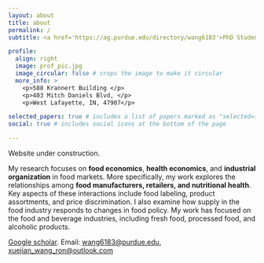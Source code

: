 ```yaml
---
layout: about
title: about
permalink: /
subtitle: <a href='https://ag.purdue.edu/directory/wang6183'>PhD Student</a> Agricultural Economics at Purdue University 

profile:
  align: right
  image: prof_pic.jpg
  image_circular: false # crops the image to make it circular
  more_info: >
    <p>588 Krannert Building </p>
    <p>403 Mitch Daniels Blvd, </p>
    <p>West Lafayette, IN, 47907</p>

selected_papers: true # includes a list of papers marked as "selected={true}"
social: true # includes social icons at the bottom of the page

---
```


Website under construction. 

 My research focuses on **food economics**, **health economics**, and **industrial organization** in food markets. More specifically, my work explores the relationships among **food manufacturers, retailers, and nutritional health**. Key aspects of these interactions include food labeling, product assortments, and price discrimination. I also examine how supply in the food industry responds to changes in food policy. My work has focused on the food and beverage industries, including fresh food, processed food, and alcoholic products.

[Google scholar](https://scholar.google.com/citations?user=WzFYCQ0AAAAJ). Email: wang6183@purdue.edu, xuejian_wang_ron@outlook.com
